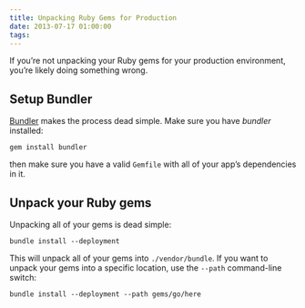```yaml
---
title: Unpacking Ruby Gems for Production
date: 2013-07-17 01:00:00
tags:
---
```


<p>If you&#8217;re not unpacking your Ruby gems for your production environment, you&#8217;re likely doing something wrong.</p>

<h2 id='setup_bundler'>Setup Bundler</h2>

<p><a href='http://gembundler.com'>Bundler</a> makes the process dead simple. Make sure you have <em>bundler</em> installed:</p>

<pre class='bash'><code>gem install bundler</code></pre>

<p>then make sure you have a valid <code>Gemfile</code> with all of your app&#8217;s dependencies in it.</p>

<h2 id='unpack_your_ruby_gems'>Unpack your Ruby gems</h2>

<p>Unpacking all of your gems is dead simple:</p>

<pre class='bash'><code>bundle install --deployment</code></pre>

<p>This will unpack all of your gems into <code>./vendor/bundle</code>. If you want to unpack your gems into a specific location, use the <code>--path</code> command-line switch:</p>

<pre class='bash'><code>bundle install --deployment --path gems/go/here</code></pre>
